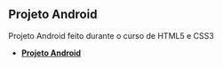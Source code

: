 ## Projeto Android
Projeto Android feito durante o curso de HTML5 e CSS3
- **[Projeto Android](https://vatrinux.github.io/projeto-android)**
